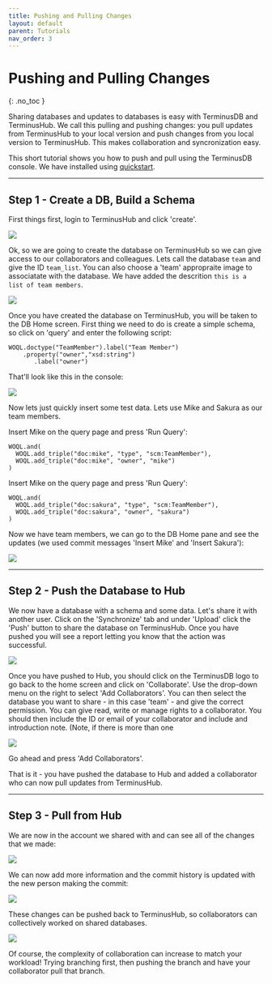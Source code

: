 ```yaml
---
title: Pushing and Pulling Changes
layout: default
parent: Tutorials
nav_order: 3
---
```

# Pushing and Pulling Changes

{: .no_toc }

Sharing databases and updates to databases is easy with TerminusDB and TerminusHub. We call this pulling and pushing changes: you pull updates from TerminusHub to your local version and push changes from you local version to TerminusHub. This makes collaboration and syncronization easy. 

This short tutorial shows you how to push and pull using the TerminusDB console. We have installed using [quickstart](https://github.com/terminusdb/terminusdb-quickstart). 

- - -

## Step 1 - Create a DB, Build a Schema

First things first, login to TerminusHub and click 'create'. 

![](/docs/assets/uploads/logged-in.jpg)

Ok, so we are going to create the database on TerminusHub so we can give access to our collaborators and colleagues. Lets call the database `team` and give the ID `team_list`. You can also choose a 'team' appropraite image to associatate with the database. We have added the descrition `this is a list of team members`.

![](/docs/assets/uploads/create-db.jpg)

Once you have created the database on TerminusHub, you will be taken to the DB Home screen. First thing we need to do is create a simple schema, so click on 'query' and enter the following script: 

```
WOQL.doctype("TeamMember").label("Team Member")
    .property("owner","xsd:string")
       .label("owner")
```

That'll look like this in the console:

![](/docs/assets/uploads/schema.jpg)

Now lets just quickly insert some test data. Lets use Mike and Sakura as our team members. 

Insert Mike on the query page and press 'Run Query':

```
WOQL.and(
  WOQL.add_triple("doc:mike", "type", "scm:TeamMember"),
  WOQL.add_triple("doc:mike", "owner", "mike")
)
```

Insert Mike on the query page and press 'Run Query':

```
WOQL.and(
  WOQL.add_triple("doc:sakura", "type", "scm:TeamMember"),
  WOQL.add_triple("doc:sakura", "owner", "sakura")
)
```

Now we have team members, we can go to the DB Home pane and see the updates (we used commit messages 'Insert Mike' and 'Insert Sakura'):

![](/docs/assets/uploads/db-home-with-revision-history.jpg)

- - -

## Step 2 - Push the Database to Hub

We now have a database with a schema and some data. Let's share it with another user. Click on the 'Synchronize' tab and under 'Upload' click the 'Push' button to share the database on TerminusHub. Once you have pushed you will see a report letting you know that the action was successful. 

![](/docs/assets/uploads/post-push-1.jpg)

Once you have pushed to Hub, you should click on the TerminusDB logo to go back to the home screen and click on 'Collaborate'. Use the drop-down menu on the right to select 'Add Collaborators'. You can then select the database you want to share - in this case 'team' - and give the correct permission. You can give read, write or manage rights to a collaborator. You should then include the ID or email of your collaborator and include and introduction note. (Note, if there is more than one 

![](/docs/assets/uploads/collaborate.jpg)

Go ahead and press 'Add Collaborators'. 

That is it - you have pushed the database to Hub and added a collaborator who can now pull updates from TerminusHub. 



- - -

## Step 3 - Pull from Hub

We are now in the account we shared with and can see all of the changes that we made:

![](/docs/assets/uploads/db-home-luke.jpg)

We can now add more information and the commit history is updated with the new person making the commit: 

![](/docs/assets/uploads/add-new-luke.jpg)

These changes can be pushed back to TerminusHub, so collaborators can collectively worked on shared databases. 

![](/docs/assets/uploads/pull-slide.jpg)

Of course, the complexity of collaboration can increase to match your workload! Trying branching first, then pushing the branch and have your collaborator pull that branch.